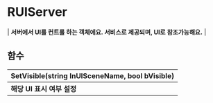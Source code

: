 # **RUIServer**

| **서버에서 UI를 컨트롤 하는 객체에요. 서비스로 제공되며, UI로 참조가능해요.** |
## **함수**

| **SetVisible(string InUISceneName, bool bVisible)** |
| :--- |
| **해당 UI 표시 여부 설정** |
